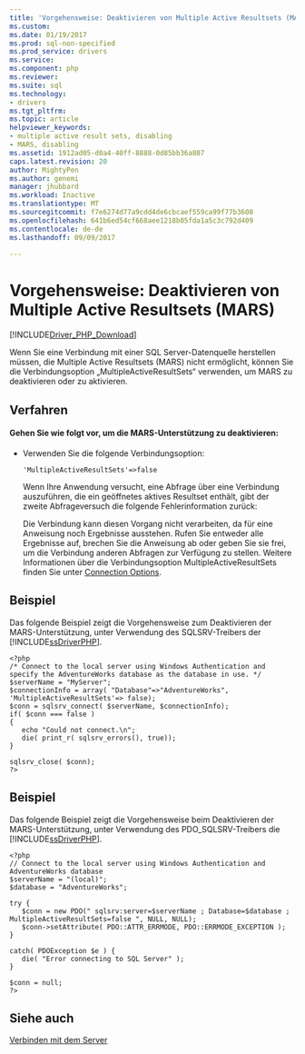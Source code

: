 ```yaml
---
title: 'Vorgehensweise: Deaktivieren von Multiple Active Resultsets (MARS) | Microsoft Docs'
ms.custom: 
ms.date: 01/19/2017
ms.prod: sql-non-specified
ms.prod_service: drivers
ms.service: 
ms.component: php
ms.reviewer: 
ms.suite: sql
ms.technology:
- drivers
ms.tgt_pltfrm: 
ms.topic: article
helpviewer_keywords:
- multiple active result sets, disabling
- MARS, disabling
ms.assetid: 1912ad05-d0a4-40ff-8888-0d85bb36a807
caps.latest.revision: 20
author: MightyPen
ms.author: genemi
manager: jhubbard
ms.workload: Inactive
ms.translationtype: MT
ms.sourcegitcommit: f7e6274d77a9cdd4de6cbcaef559ca99f77b3608
ms.openlocfilehash: 641b6ed54cf668aee1218b05fda1a5c3c792d409
ms.contentlocale: de-de
ms.lasthandoff: 09/09/2017

---
```

# <a name="how-to-disable-multiple-active-resultsets-mars"></a>Vorgehensweise: Deaktivieren von Multiple Active Resultsets (MARS)
[!INCLUDE[Driver_PHP_Download](../../includes/driver_php_download.md)]

Wenn Sie eine Verbindung mit einer SQL Server-Datenquelle herstellen müssen, die Multiple Active Resultsets (MARS) nicht ermöglicht, können Sie die Verbindungsoption „MultipleActiveResultSets“ verwenden, um MARS zu deaktivieren oder zu aktivieren.  
  
## <a name="procedure"></a>Verfahren  
  
#### <a name="to-disable-mars-support"></a>Gehen Sie wie folgt vor, um die MARS-Unterstützung zu deaktivieren:  
  
-   Verwenden Sie die folgende Verbindungsoption:  
  
    ```  
    'MultipleActiveResultSets'=>false  
    ```  
  
    Wenn Ihre Anwendung versucht, eine Abfrage über eine Verbindung auszuführen, die ein geöffnetes aktives Resultset enthält, gibt der zweite Abfrageversuch die folgende Fehlerinformation zurück:  
  
    Die Verbindung kann diesen Vorgang nicht verarbeiten, da für eine Anweisung noch Ergebnisse ausstehen.  Rufen Sie entweder alle Ergebnisse auf, brechen Sie die Anweisung ab oder geben Sie sie frei, um die Verbindung anderen Abfragen zur Verfügung zu stellen. Weitere Informationen über die Verbindungsoption MultipleActiveResultSets finden Sie unter [Connection Options](../../connect/php/connection-options.md).  
  
## <a name="example"></a>Beispiel  
Das folgende Beispiel zeigt die Vorgehensweise zum Deaktivieren der MARS-Unterstützung, unter Verwendung des SQLSRV-Treibers der [!INCLUDE[ssDriverPHP](../../includes/ssdriverphp_md.md)].  
  
```  
<?php  
/* Connect to the local server using Windows Authentication and  
specify the AdventureWorks database as the database in use. */  
$serverName = "MyServer";  
$connectionInfo = array( "Database"=>"AdventureWorks", 'MultipleActiveResultSets'=> false);  
$conn = sqlsrv_connect( $serverName, $connectionInfo);  
if( $conn === false )  
{  
   echo "Could not connect.\n";  
   die( print_r( sqlsrv_errors(), true));  
}  
  
sqlsrv_close( $conn);  
?>  
```  
  
## <a name="example"></a>Beispiel  
Das folgende Beispiel zeigt die Vorgehensweise beim Deaktivieren der MARS-Unterstützung, unter Verwendung des PDO_SQLSRV-Treibers die [!INCLUDE[ssDriverPHP](../../includes/ssdriverphp_md.md)].  
  
```  
<?php  
// Connect to the local server using Windows Authentication and AdventureWorks database  
$serverName = "(local)";   
$database = "AdventureWorks";  
  
try {  
   $conn = new PDO(" sqlsrv:server=$serverName ; Database=$database ; MultipleActiveResultSets=false ", NULL, NULL);   
   $conn->setAttribute( PDO::ATTR_ERRMODE, PDO::ERRMODE_EXCEPTION );   
}  
  
catch( PDOException $e ) {  
   die( "Error connecting to SQL Server" );   
}  
  
$conn = null;   
?>  
```  
  
## <a name="see-also"></a>Siehe auch  
[Verbinden mit dem Server](../../connect/php/connecting-to-the-server.md)  
  

